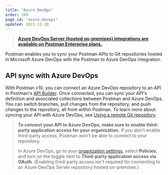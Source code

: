 ```yaml
---
title: "Azure DevOps"
order: 169
page_id: "azure-devops"
updated: 2021-12-20
---
```


> **[Azure DevOps Server (hosted on-premises) integrations are available on Postman Enterprise plans.](https://www.postman.com/pricing)**

Postman enables you to sync your Postman APIs to Git repositories hosted in Microsoft Azure DevOps with the Postman to Azure DevOps integration.

## API sync with Azure DevOps

With Postman v10, you can connect an Azure DevOps repository to an API in Postman's [API Builder](https://learning.postman.com/docs/designing-and-developing-your-api/the-api-workflow/). Once connected, you can sync your API's definition and associated collections between Postman and Azure DevOps. You can switch branches, pull changes from the repository, and push changes to the repository, all from within Postman. To learn more about syncing your API with Azure DevOps, see [Using a remote Git repository](/docs/designing-and-developing-your-api/versioning-an-api/using-external-git-repo/).

> **To connect your API to Azure DevOps, make sure to enable third-party application access for your organization.** If you don't enable third-party access, Postman won't be able to connect to your repository.
>
> In Azure DevOps, go to your [organization settings](https://docs.microsoft.com/en-us/azure/devops/organizations/accounts/change-application-access-policies?view=azure-devops), select **Policies**, and turn on the toggle next to **Third-party application access via OAuth**. (Enabling third-party access isn't required for connecting to an Azure DevOps Server repository hosted on-premises.)
